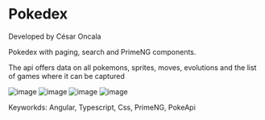 # Pokedex

Developed by César Oncala

Pokedex with paging, search and PrimeNG components.

The api offers data on all pokemons, sprites, moves, evolutions and the list of games where it can be captured

![image](https://user-images.githubusercontent.com/52250904/145655920-ec2784f0-fbd3-4447-9aaa-af4742996377.png)
![image](https://user-images.githubusercontent.com/52250904/145655642-3ec6826f-b888-49cd-a414-ce26225783b8.png)
![image](https://user-images.githubusercontent.com/52250904/145655818-76588b12-fd37-4b79-9524-114a0cd37d11.png)
![image](https://user-images.githubusercontent.com/52250904/145655864-5d0f716c-e681-4582-8c0f-506898ea7066.png)




Keyworkds: Angular, Typescript, Css, PrimeNG, PokeApi
